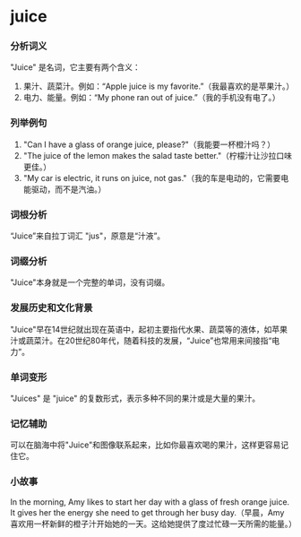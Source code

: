 # juice

### 分析词义

  

"Juice" 是名词，它主要有两个含义：

  

1.  果汁、蔬菜汁。例如：“Apple juice is my favorite.”（我最喜欢的是苹果汁。）
2.  电力、能量。例如：“My phone ran out of juice.”（我的手机没有电了。）

  

### 列举例句

  

1.  "Can I have a glass of orange juice, please?"（我能要一杯橙汁吗？）
2.  "The juice of the lemon makes the salad taste better."（柠檬汁让沙拉口味更佳。）
3.  "My car is electric, it runs on juice, not gas."（我的车是电动的，它需要电能驱动，而不是汽油。）

  

### 词根分析

  

“Juice”来自拉丁词汇 "jus"，原意是“汁液”。

  

### 词缀分析

  

"Juice"本身就是一个完整的单词，没有词缀。

  

### 发展历史和文化背景

  

"Juice"早在14世纪就出现在英语中，起初主要指代水果、蔬菜等的液体，如苹果汁或蔬菜汁。在20世纪80年代，随着科技的发展，“Juice”也常用来间接指“电力”。

  

### 单词变形

  

"Juices" 是 "juice" 的复数形式，表示多种不同的果汁或是大量的果汁。

  

### 记忆辅助

  

可以在脑海中将"Juice"和图像联系起来，比如你最喜欢喝的果汁，这样更容易记住它。

  

### 小故事

  

In the morning, Amy likes to start her day with a glass of fresh orange juice. It gives her the energy she need to get through her busy day.（早晨，Amy 喜欢用一杯新鲜的橙子汁开始她的一天。这给她提供了度过忙碌一天所需的能量。）
